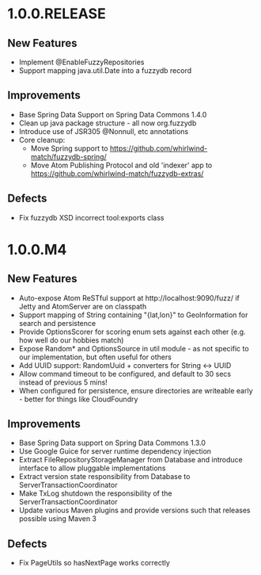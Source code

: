 # 1.0.0.RELEASE

## New Features

- Implement @EnableFuzzyRepositories
- Support mapping java.util.Date into a fuzzydb record


## Improvements

- Base Spring Data Support on Spring Data Commons 1.4.0
- Clean up java package structure - all now org.fuzzydb
- Introduce use of JSR305 @Nonnull, etc annotations
- Core cleanup:
    - Move Spring support to https://github.com/whirlwind-match/fuzzydb-spring/
    - Move Atom Publishing Protocol and old 'indexer' app to https://github.com/whirlwind-match/fuzzydb-extras/

## Defects

- Fix fuzzydb XSD incorrect tool:exports class


# 1.0.0.M4

## New Features

- Auto-expose Atom ReSTful support at http://localhost:9090/fuzz/ if Jetty and AtomServer are on classpath
- Support mapping of String containing "{lat,lon}" to GeoInformation for search and persistence
- Provide OptionsScorer for scoring enum sets against each other (e.g. how well do our hobbies match)
- Expose Random* and OptionsSource in util module - as not specific to our implementation, but often useful for others
- Add UUID support: RandomUuid + converters for String <-> UUID
- Allow command timeout to be configured, and default to 30 secs instead of previous 5 mins!
- When configured for persistence, ensure directories are writeable early - better for things like CloudFoundry


## Improvements

- Base Spring Data support on Spring Data Commons 1.3.0
- Use Google Guice for server runtime dependency injection
- Extract FileRepositoryStorageManager from Database and introduce interface to allow pluggable implementations
- Extract version state responsibility from Database to ServerTransactionCoordinator
- Make TxLog shutdown the responsibility of the ServerTransactionCoordinator
- Update various Maven plugins and provide versions such that releases possible using Maven 3

## Defects

- Fix PageUtils so hasNextPage works correctly


